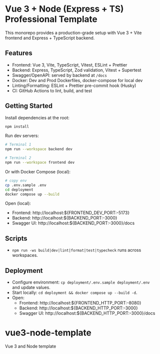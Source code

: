 # Vue 3 + Node (Express + TS) Professional Template

This monorepo provides a production-grade setup with Vue 3 + Vite frontend and Express + TypeScript backend.

## Features

- Frontend: Vue 3, Vite, TypeScript, Vitest, ESLint + Prettier
- Backend: Express, TypeScript, Zod validation, Vitest + Supertest
- Swagger/OpenAPI: served by backend at `/docs`
- Docker: Dev and Prod Dockerfiles, docker-compose for local dev
- Linting/Formatting: ESLint + Prettier pre-commit hook (Husky)
- CI: GitHub Actions to lint, build, and test

## Getting Started

Install dependencies at the root:

```bash
npm install
```

Run dev servers:

```bash
# Terminal 1
npm run --workspace backend dev

# Terminal 2
npm run --workspace frontend dev
```

Or with Docker Compose (local):

```bash
# copy env
cp .env.sample .env
cd deployment
docker compose up --build
```

Open (local):

- Frontend: http://localhost:${FRONTEND_DEV_PORT:-5173}
- Backend: http://localhost:${BACKEND_PORT:-3000}
- Swagger UI: http://localhost:${BACKEND_PORT:-3000}/docs

## Scripts

- `npm run -ws build|dev|lint|format|test|typecheck` runs across workspaces.

## Deployment

- Configure environment: `cp deployment/.env.sample deployment/.env` and update values.
- Start locally: `cd deployment && docker compose up --build -d`.
- Open:
  - Frontend: http://localhost:${FRONTEND_HTTP_PORT:-8080}
  - Backend: http://localhost:${BACKEND_HTTP_PORT:-3000}
  - Swagger UI: http://localhost:${BACKEND_HTTP_PORT:-3000}/docs

# vue3-node-template
Vue 3 and Node template
